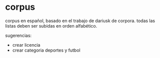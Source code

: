 # corpus
corpus en español, basado en el trabajo de dariusk de corpora.
todas las listas deben ser subidas en orden alfabético.

sugerencias:
- crear licencia
- crear categoria deportes y futbol
